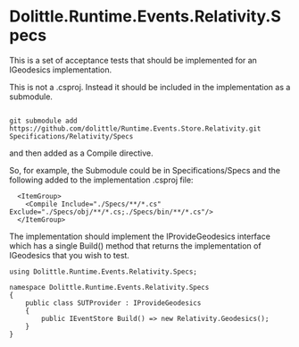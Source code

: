 # Dolittle.Runtime.Events.Relativity.Specs

This is a set of acceptance tests that should be implemented for an IGeodesics implementation.

This is not a .csproj.  Instead it should be included in the implementation as a submodule.

```

git submodule add https://github.com/dolittle/Runtime.Events.Store.Relativity.git Specifications/Relativity/Specs

```

and then added as a Compile directive.

So, for example, the Submodule could be in Specifications/Specs and the following added to the
implementation .csproj file:

```
  <ItemGroup>
    <Compile Include="./Specs/**/*.cs" Exclude="./Specs/obj/**/*.cs;./Specs/bin/**/*.cs"/>
  </ItemGroup>

```

The implementation should implement the IProvideGeodesics interface which has a single Build() method
that returns the implementation of IGeodesics that you wish to test.

```
using Dolittle.Runtime.Events.Relativity.Specs;

namespace Dolittle.Runtime.Events.Relativity.Specs
{
    public class SUTProvider : IProvideGeodesics
    {
        public IEventStore Build() => new Relativity.Geodesics();
    }
}

```
